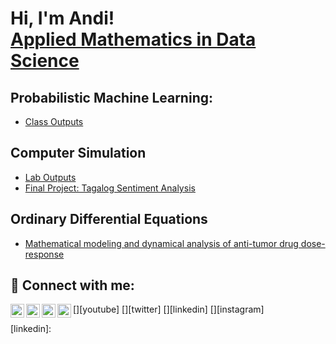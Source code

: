 <h1>Hi, I'm Andi! <br/><a href="https://github.com/joshmadakor1">Applied Mathematics in Data Science</a></h1>

<h2>Probabilistic Machine Learning:</h2>

- [Class Outputs](https://github.com/andreazialcita/Probabilistic-Machine-Learning)

<h2>Computer Simulation</h2>

- [Lab Outputs](https://www.youtube.com/watch?v=a83ASGn_V_s)
- [Final Project: Tagalog Sentiment Analysis](https://www.youtube.com/watch?v=uHy3oM7NnoU)

<h2>Ordinary Differential Equations</h2>

- [Mathematical modeling and dynamical analysis of 
anti-tumor drug
dose-response](https://github.com/andreazialcita/Ordinary-Differential-Equations)

<h2> 🤳 Connect with me:</h2>

[<img align="left" alt="JoshMadakor | YouTube" width="22px" src="https://cdn.jsdelivr.net/npm/simple-icons@v3/icons/youtube.svg" />][youtube]
[<img align="left" alt="JoshMadakor | Twitter" width="22px" src="https://cdn.jsdelivr.net/npm/simple-icons@v3/icons/twitter.svg" />][twitter]
[<img align="left" alt="JoshMadakor | LinkedIn" width="22px" src="https://cdn.jsdelivr.net/npm/simple-icons@v3/icons/linkedin.svg" />][linkedin]
[<img align="left" alt="JoshMadakor | Instagram" width="22px" src="https://cdn.jsdelivr.net/npm/simple-icons@v3/icons/instagram.svg" />][instagram]


[linkedin]: 


<!--
**andreazialcita/andreazialcita** is a ✨ _special_ ✨ repository because its `README.md` (this file) appears on your GitHub profile.

Here are some ideas to get you started:

- 🔭 I’m currently working on ...
- 🌱 I’m currently learning ...
- 👯 I’m looking to collaborate on ...
- 🤔 I’m looking for help with ...
- 💬 Ask me about ...
- 📫 How to reach me: ...
- 😄 Pronouns: ...
- ⚡ Fun fact: ...
-->
